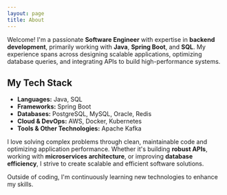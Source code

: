 ```yaml
---
layout: page
title: About
---
```


Welcome! I'm a passionate **Software Engineer** with expertise in **backend development**, primarily working with **Java**, **Spring Boot**, and **SQL**. My experience spans across designing scalable applications, optimizing database queries, and integrating APIs to build high-performance systems.

## My Tech Stack
- **Languages:** Java, SQL
- **Frameworks:** Spring Boot
- **Databases:** PostgreSQL, MySQL, Oracle, Redis
- **Cloud & DevOps:** AWS, Docker, Kubernetes
- **Tools & Other Technologies:** Apache Kafka

I love solving complex problems through clean, maintainable code and optimizing application performance. Whether it's building **robust APIs**, working with **microservices architecture**, or improving **database efficiency**, I strive to create scalable and efficient software solutions.

Outside of coding, I'm continuously learning new technologies to enhance my skills.